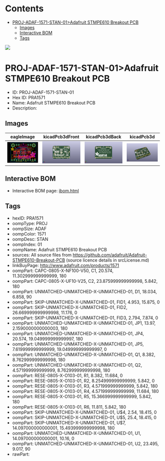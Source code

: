 



Contents
========

* [PROJ-ADAF-1571-STAN-01>Adafruit STMPE610 Breakout PCB](#proj-adaf-1571-stan-01adafruit-stmpe610-breakout-pcb)
	* [Images](#images)
	* [Interactive BOM](#interactive-bom)
	* [Tags](#tags)
  
![][im]
# PROJ-ADAF-1571-STAN-01>Adafruit STMPE610 Breakout PCB

- ID: PROJ-ADAF-1571-STAN-01
- Hex ID: PRA1571
- Name: Adafruit STMPE610 Breakout PCB
- Description: 

## Images
  
  

|eagleImage|kicadPcb3dFront|kicadPcb3dBack|kicadPcb3d|
| :---: | :---: | :---: | :---: |
|[![eagleImage](eagleImage_140.png)](eagleImage_600.png)|[![kicadPcb3dFront](kicadPcb3dFront_140.png)](kicadPcb3dFront_600.png)|[![kicadPcb3dBack](kicadPcb3dBack_140.png)](kicadPcb3dBack_600.png)|[![kicadPcb3d](kicadPcb3d_140.png)](kicadPcb3d_600.png)|

## Interactive BOM

- Interactive BOM page: [ibom.html](kicad/bom/ibom.html)

## Tags

- hexID: PRA1571
- oompType: PROJ
- oompSize: ADAF
- oompColor: 1571
- oompDesc: STAN
- oompIndex: 01
- oompName: Adafruit STMPE610 Breakout PCB
- sources: All source files from https://github.com/adafruit/Adafruit-STMPE610-Breakout-PCB (source licence details in srcLicense.md)
- linkBuyPage: http://www.adafruit.com/products/1571
- oompPart: CAPC-0805-X-NF100-V50, C1, 20.574, 11.302999999999999, 180
- oompPart: CAPC-0805-X-UF10-V25, C2, 23.875999999999998, 5.842, 180
- oompPart: UNMATCHED-UNMATCHED-X-UNMATCHED-01, D1, 18.034, 6.858, 90
- oompPart: SKIP-UNMATCHED-X-UNMATCHED-01, FID1, 4.953, 15.875, 0
- oompPart: SKIP-UNMATCHED-X-UNMATCHED-01, FID2, 26.669999999999998, 11.176, 0
- oompPart: SKIP-UNMATCHED-X-UNMATCHED-01, FID3, 2.794, 7.874, 0
- oompPart: UNMATCHED-UNMATCHED-X-UNMATCHED-01, JP1, 13.97, 2.1590000000000003, 180
- oompPart: UNMATCHED-UNMATCHED-X-UNMATCHED-01, JP4, 20.574, 19.049999999999997, 180
- oompPart: UNMATCHED-UNMATCHED-X-UNMATCHED-01, JP5, 7.619999999999999, 19.049999999999997, 0
- oompPart: UNMATCHED-UNMATCHED-X-UNMATCHED-01, Q1, 8.382, 8.762999999999998, 180
- oompPart: UNMATCHED-UNMATCHED-X-UNMATCHED-01, Q2, 4.571999999999999, 8.762999999999998, 180
- oompPart: RESE-0805-X-O103-01, R1, 8.382, 11.684, 0
- oompPart: RESE-0805-X-O103-01, R2, 8.254999999999999, 5.842, 0
- oompPart: RESE-0805-X-O103-01, R3, 4.571999999999999, 5.842, 180
- oompPart: RESE-0805-X-O103-01, R4, 4.571999999999999, 11.684, 180
- oompPart: RESE-0805-X-O103-01, R5, 15.366999999999999, 5.842, 180
- oompPart: RESE-0805-X-O103-01, R6, 11.811, 5.842, 180
- oompPart: SKIP-UNMATCHED-X-UNMATCHED-01, U$4, 2.54, 18.415, 0
- oompPart: SKIP-UNMATCHED-X-UNMATCHED-01, U$5, 25.4, 18.415, 0
- oompPart: SKIP-UNMATCHED-X-UNMATCHED-01, U$7, 14.097000000000001, 15.493999999999998, 180
- oompPart: UNMATCHED-UNMATCHED-X-UNMATCHED-01, U1, 14.097000000000001, 10.16, 0
- oompPart: UNMATCHED-UNMATCHED-X-UNMATCHED-01, U2, 23.495, 9.017, 90
- rawPart: 



[im]: kicadPcb3d_450.png
